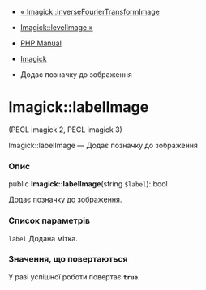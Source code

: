 - [«
Imagick::inverseFourierTransformImage](imagick.inversefouriertransformimage.md)
- [Imagick::levelImage »](imagick.levelimage.md)

- [PHP Manual](index.md)
- [Imagick](class.imagick.md)
- Додає позначку до зображення

# Imagick::labelImage

(PECL imagick 2, PECL imagick 3)

Imagick::labelImage — Додає позначку до зображення

### Опис

public **Imagick::labelImage**(string `$label`): bool

Додає позначку до зображення.

### Список параметрів

`label`
Додана мітка.

### Значення, що повертаються

У разі успішної роботи повертає **`true`**.
